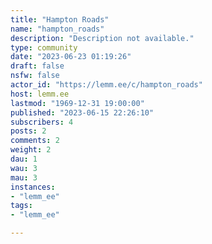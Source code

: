 ```yaml
---
title: "Hampton Roads" 
name: "hampton_roads"
description: "Description not available."
type: community
date: "2023-06-23 01:19:26"
draft: false
nsfw: false
actor_id: "https://lemm.ee/c/hampton_roads"
host: lemm.ee
lastmod: "1969-12-31 19:00:00"
published: "2023-06-15 22:26:10"
subscribers: 4
posts: 2
comments: 2
weight: 2
dau: 1
wau: 3
mau: 3
instances:
- "lemm_ee"
tags: 
- "lemm_ee"

---
```

